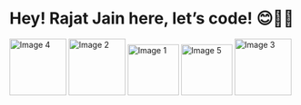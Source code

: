 # Hey! Rajat Jain here, let’s code! 😊🧑‍💻

<img src="https://github.com/user-attachments/assets/21873c7e-0f1e-4b69-aab9-fea58d0eed2f" alt="Image 4" width="100" />
<img src="https://github.com/user-attachments/assets/9d08cf4d-97c0-4720-ab0e-31d3b046b3c1" alt="Image 2" width="100" />
<img src="https://github.com/user-attachments/assets/f5929e09-00b7-46c3-b0b2-ded4a9464956" alt="Image 1" width="90" />
<img src="https://github.com/user-attachments/assets/061fc3b7-94aa-4375-8660-852149fa5409" alt="Image 5" width="90" />
<img src="https://github.com/user-attachments/assets/a2cb6f80-aa79-40e0-a042-be91b33c7634" alt="Image 3" width="100" />

